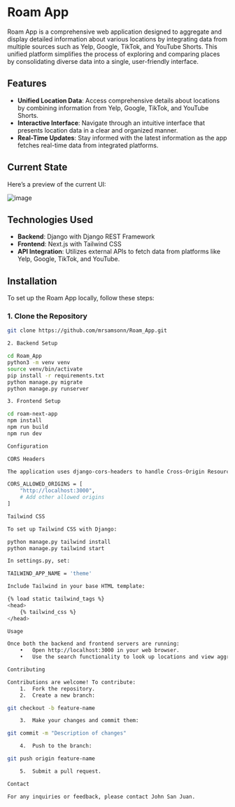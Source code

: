 
# Roam App

Roam App is a comprehensive web application designed to aggregate and display detailed information about various locations by integrating data from multiple sources such as Yelp, Google, TikTok, and YouTube Shorts. This unified platform simplifies the process of exploring and comparing places by consolidating diverse data into a single, user-friendly interface.

## Features

- **Unified Location Data**: Access comprehensive details about locations by combining information from Yelp, Google, TikTok, and YouTube Shorts.
- **Interactive Interface**: Navigate through an intuitive interface that presents location data in a clear and organized manner.
- **Real-Time Updates**: Stay informed with the latest information as the app fetches real-time data from integrated platforms.

## Current State

Here’s a preview of the current UI:

![image](https://github.com/user-attachments/assets/0020d7f6-0800-4b33-ba14-9f561caef008)

## Technologies Used

- **Backend**: Django with Django REST Framework
- **Frontend**: Next.js with Tailwind CSS
- **API Integration**: Utilizes external APIs to fetch data from platforms like Yelp, Google, TikTok, and YouTube.

## Installation

To set up the Roam App locally, follow these steps:

### 1. Clone the Repository

```bash
git clone https://github.com/mrsamsonn/Roam_App.git

2. Backend Setup

cd Roam_App
python3 -m venv venv
source venv/bin/activate
pip install -r requirements.txt
python manage.py migrate
python manage.py runserver

3. Frontend Setup

cd roam-next-app
npm install
npm run build
npm run dev

Configuration

CORS Headers

The application uses django-cors-headers to handle Cross-Origin Resource Sharing. Ensure the frontend’s URL is added to the CORS_ALLOWED_ORIGINS in settings.py:

CORS_ALLOWED_ORIGINS = [
    "http://localhost:3000",
    # Add other allowed origins
]

Tailwind CSS

To set up Tailwind CSS with Django:

python manage.py tailwind install
python manage.py tailwind start

In settings.py, set:

TAILWIND_APP_NAME = 'theme'

Include Tailwind in your base HTML template:

{% load static tailwind_tags %}
<head>
    {% tailwind_css %}
</head>

Usage

Once both the backend and frontend servers are running:
	•	Open http://localhost:3000 in your web browser.
	•	Use the search functionality to look up locations and view aggregated data.

Contributing

Contributions are welcome! To contribute:
	1.	Fork the repository.
	2.	Create a new branch:

git checkout -b feature-name

	3.	Make your changes and commit them:

git commit -m "Description of changes"

	4.	Push to the branch:

git push origin feature-name

	5.	Submit a pull request.

Contact

For any inquiries or feedback, please contact John San Juan.